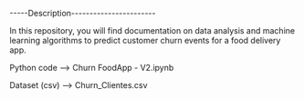 -----Description-----------------------

In this repository, you will find documentation on data analysis and machine learning algorithms to predict customer churn events for a food delivery app.

Python code --> Churn FoodApp - V2.ipynb

Dataset (csv) --> Churn_Clientes.csv





